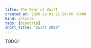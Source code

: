 ```yaml
---
title: The Year of Zwift
created_at: 2020-12-01 21:24:46 -0400
kind: article
tags: [biketrip]
short_title: "Zwift 2020"
---
```


TODO!